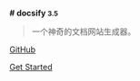 <!-- _coverpage.md --> 

 **# docsify <small>3.5</small>** 

> 一个神奇的文档网站生成器。

 [GitHub](https://github.com/docsifyjs/docsify/)

 [Get Started](?id=Headline)